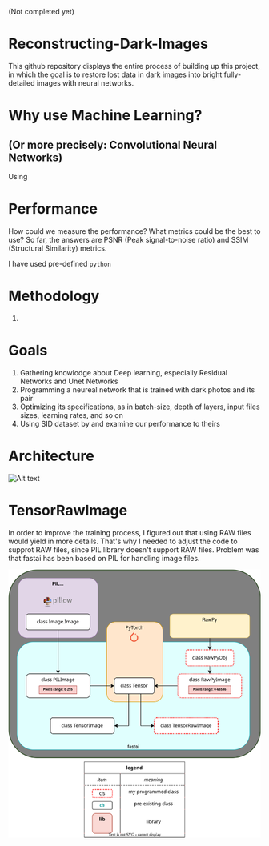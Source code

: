(Not completed yet)

# Reconstructing-Dark-Images
This github repository displays the entire process of building up this project, in which the goal is to restore lost data in dark images into bright fully-detailed images with neural networks.

# Why use Machine Learning? 
## (Or more precisely: Convolutional Neural Networks)
Using 

# Performance
How could we measure the performance? What metrics could be the best to use?
So far, the answers are PSNR (Peak signal-to-noise ratio) and SSIM (Structural Similarity) metrics.

I have used pre-defined `python`

# Methodology
1.

# Goals
1. Gathering knowlodge about Deep learning, especially Residual Networks and Unet Networks
2. Programming a neureal network that is trained with dark photos and its pair
3. Optimizing its specifications, as in batch-size, depth of layers, input files sizes, learning rates, and so on
4. Using SID dataset by <insert credits here> and examine our performance to theirs

# Architecture
![Alt text](./SVGs/Architecture__.svg)

# TensorRawImage
In order to improve the training process, I figured out that using RAW files would yield in more details. That's why I needed to adjust the code to supprot RAW files, since PIL library doesn't support RAW files. Problem was that fastai has been based on PIL for handling image files.

![Alt text](./SVGs/TensorRawImage__.svg)
  
